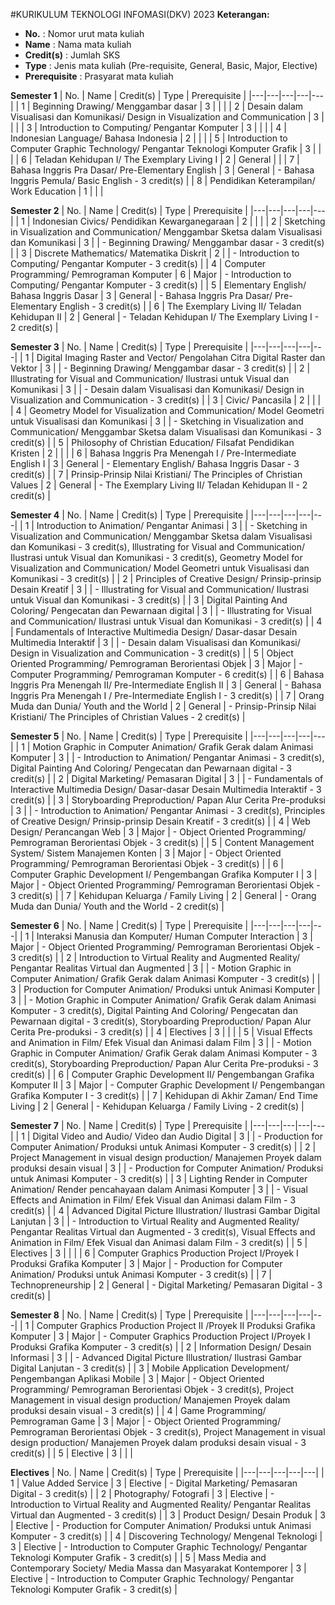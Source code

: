 #KURIKULUM TEKNOLOGI INFOMASI(DKV) 2023
**Keterangan:**

* **No.** : Nomor urut mata kuliah
* **Name** : Nama mata kuliah
* **Credit(s)** : Jumlah SKS
* **Type** : Jenis mata kuliah (Pre-requisite, General, Basic, Major, Elective)
* **Prerequisite** : Prasyarat mata kuliah

**Semester 1**
| No. | Name | Credit(s) | Type | Prerequisite |
|---|---|---|---|---|
| 1 | Beginning Drawing/ Menggambar dasar | 3 |  |  |
| 2 | Desain dalam Visualisasi dan Komunikasi/ Design in Visualization and Communication | 3 |  |  |
| 3 | Introduction to Computing/ Pengantar Komputer | 3 |  |  |
| 4 | Indonesian Language/ Bahasa Indonesia | 2 |  |  |
| 5 | Introduction to Computer Graphic Technology/ Pengantar Teknologi Komputer Grafik | 3 |  |  |
| 6 | Teladan Kehidupan I/ The Exemplary Living I | 2 | General |  |
| 7 | Bahasa Inggris Pra Dasar/ Pre-Elementary English | 3 | General | - Bahasa Inggris Pemula/ Basic English - 3 credit(s) |
| 8 | Pendidikan Keterampilan/ Work Education | 1 |  |  |

**Semester 2**
| No. | Name | Credit(s) | Type | Prerequisite |
|---|---|---|---|---|
| 1 | Indonesian Civics/ Pendidikan Kewarganegaraan | 2 |  |  |
| 2 | Sketching in Visualization and Communication/ Menggambar Sketsa dalam Visualisasi dan Komunikasi | 3 |  | - Beginning Drawing/ Menggambar dasar - 3 credit(s) |
| 3 | Discrete Mathematics/ Matematika Diskrit | 2 |  | - Introduction to Computing/ Pengantar Komputer - 3 credit(s) |
| 4 | Computer Programming/ Pemrograman Komputer | 6 | Major | - Introduction to Computing/ Pengantar Komputer - 3 credit(s) |
| 5 | Elementary English/ Bahasa Inggris Dasar | 3 | General | - Bahasa Inggris Pra Dasar/ Pre-Elementary English - 3 credit(s) |
| 6 | The Exemplary Living II/ Teladan Kehidupan II | 2 | General | - Teladan Kehidupan I/ The Exemplary Living I - 2 credit(s) |

**Semester 3**
| No. | Name | Credit(s) | Type | Prerequisite |
|---|---|---|---|---|
| 1 | Digital Imaging Raster and Vector/ Pengolahan Citra Digital Raster dan Vektor | 3 |  | - Beginning Drawing/ Menggambar dasar - 3 credit(s) |
| 2 | Illustrating for Visual and Communication/ Ilustrasi untuk Visual dan Komunikasi | 3 |  | - Desain dalam Visualisasi dan Komunikasi/ Design in Visualization and Communication - 3 credit(s) |
| 3 | Civic/ Pancasila | 2 |  |  |
| 4 | Geometry Model for Visualization and Communication/ Model Geometri untuk Visualisasi dan Komunikasi | 3 |  | - Sketching in Visualization and Communication/ Menggambar Sketsa dalam Visualisasi dan Komunikasi - 3 credit(s) |
| 5 | Philosophy of Christian Education/ Filsafat Pendidikan Kristen | 2 |  |  |
| 6 | Bahasa Inggris Pra Menengah I / Pre-Intermediate English I | 3 | General | - Elementary English/ Bahasa Inggris Dasar - 3 credit(s) |
| 7 | Prinsip-Prinsip Nilai Kristiani/ The Principles of Christian Values | 2 | General | - The Exemplary Living II/ Teladan Kehidupan II - 2 credit(s) |

**Semester 4**
| No. | Name | Credit(s) | Type | Prerequisite |
|---|---|---|---|---|
| 1 | Introduction to Animation/ Pengantar Animasi | 3 |  | - Sketching in Visualization and Communication/ Menggambar Sketsa dalam Visualisasi dan Komunikasi - 3 credit(s), Illustrating for Visual and Communication/ Ilustrasi untuk Visual dan Komunikasi - 3 credit(s), Geometry Model for Visualization and Communication/ Model Geometri untuk Visualisasi dan Komunikasi - 3 credit(s) |
| 2 | Principles of Creative Design/ Prinsip-prinsip Desain Kreatif | 3 |  | - Illustrating for Visual and Communication/ Ilustrasi untuk Visual dan Komunikasi - 3 credit(s) |
| 3 | Digital Painting And Coloring/ Pengecatan dan Pewarnaan digital | 3 |  | - Illustrating for Visual and Communication/ Ilustrasi untuk Visual dan Komunikasi - 3 credit(s) |
| 4 | Fundamentals of Interactive Multimedia Design/ Dasar-dasar Desain Multimedia Interaktif | 3 |  | - Desain dalam Visualisasi dan Komunikasi/ Design in Visualization and Communication - 3 credit(s) |
| 5 | Object Oriented Programming/ Pemrograman Berorientasi Objek | 3 | Major | - Computer Programming/ Pemrograman Komputer - 6 credit(s) |
| 6 | Bahasa Inggris Pra Menengah II/ Pre-Intermediate English II | 3 | General | - Bahasa Inggris Pra Menengah I / Pre-Intermediate English I - 3 credit(s) |
| 7 | Orang Muda dan Dunia/ Youth and the World | 2 | General | - Prinsip-Prinsip Nilai Kristiani/ The Principles of Christian Values - 2 credit(s) |

**Semester 5**
| No. | Name | Credit(s) | Type | Prerequisite |
|---|---|---|---|---|
| 1 | Motion Graphic in Computer Animation/ Grafik Gerak dalam Animasi Komputer | 3 |  | - Introduction to Animation/ Pengantar Animasi - 3 credit(s), Digital Painting And Coloring/ Pengecatan dan Pewarnaan digital - 3 credit(s) |
| 2 | Digital Marketing/ Pemasaran Digital | 3 |  | - Fundamentals of Interactive Multimedia Design/ Dasar-dasar Desain Multimedia Interaktif - 3 credit(s) |
| 3 | Storyboarding Preproduction/ Papan Alur Cerita Pre-produksi | 3 |  | - Introduction to Animation/ Pengantar Animasi - 3 credit(s), Principles of Creative Design/ Prinsip-prinsip Desain Kreatif - 3 credit(s) |
| 4 | Web Design/ Perancangan Web | 3 | Major | - Object Oriented Programming/ Pemrograman Berorientasi Objek - 3 credit(s) |
| 5 | Content Management System/ Sistem Manajemen Konten | 3 | Major | - Object Oriented Programming/ Pemrograman Berorientasi Objek - 3 credit(s) |
| 6 | Computer Graphic Development I/ Pengembangan Grafika Komputer I | 3 | Major | - Object Oriented Programming/ Pemrograman Berorientasi Objek - 3 credit(s) |
| 7 | Kehidupan Keluarga / Family Living | 2 | General | - Orang Muda dan Dunia/ Youth and the World - 2 credit(s) |

**Semester 6**
| No. | Name | Credit(s) | Type | Prerequisite |
|---|---|---|---|---|
| 1 | Interaksi Manusia dan Komputer/ Human Computer Interaction | 3 | Major | - Object Oriented Programming/ Pemrograman Berorientasi Objek - 3 credit(s) |
| 2 | Introduction to Virtual Reality and Augmented Reality/ Pengantar Realitas Virtual dan Augmented | 3 |  | - Motion Graphic in Computer Animation/ Grafik Gerak dalam Animasi Komputer - 3 credit(s) |
| 3 | Production for Computer Animation/ Produksi untuk Animasi Komputer | 3 |  | - Motion Graphic in Computer Animation/ Grafik Gerak dalam Animasi Komputer - 3 credit(s), Digital Painting And Coloring/ Pengecatan dan Pewarnaan digital - 3 credit(s), Storyboarding Preproduction/ Papan Alur Cerita Pre-produksi - 3 credit(s) |
| 4 | Electives | 3 |  |  |
| 5 | Visual Effects and Animation in Film/ Efek Visual dan Animasi dalam Film | 3 |  | - Motion Graphic in Computer Animation/ Grafik Gerak dalam Animasi Komputer - 3 credit(s), Storyboarding Preproduction/ Papan Alur Cerita Pre-produksi - 3 credit(s) |
| 6 | Computer Graphic Development II/ Pengembangan Grafika Komputer II | 3 | Major | - Computer Graphic Development I/ Pengembangan Grafika Komputer I - 3 credit(s) |
| 7 | Kehidupan di Akhir Zaman/ End Time Living | 2 | General | - Kehidupan Keluarga / Family Living - 2 credit(s) |

**Semester 7**
| No. | Name | Credit(s) | Type | Prerequisite |
|---|---|---|---|---|
| 1 | Digital Video and Audio/ Video dan Audio Digital | 3 |  | - Production for Computer Animation/ Produksi untuk Animasi Komputer - 3 credit(s) |
| 2 | Project Management in visual design production/ Manajemen Proyek dalam produksi desain visual | 3 |  | - Production for Computer Animation/ Produksi untuk Animasi Komputer - 3 credit(s) |
| 3 | Lighting Render in Computer Animation/ Render pencahayaan dalam Animasi Komputer | 3 |  | - Visual Effects and Animation in Film/ Efek Visual dan Animasi dalam Film - 3 credit(s) |
| 4 | Advanced Digital Picture Illustration/ Ilustrasi Gambar Digital Lanjutan | 3 |  | - Introduction to Virtual Reality and Augmented Reality/ Pengantar Realitas Virtual dan Augmented - 3 credit(s), Visual Effects and Animation in Film/ Efek Visual dan Animasi dalam Film - 3 credit(s) |
| 5 | Electives | 3 |  |  |
| 6 | Computer Graphics Production Project I/Proyek I Produksi Grafika Komputer | 3 | Major | - Production for Computer Animation/ Produksi untuk Animasi Komputer - 3 credit(s) |
| 7 | Technopreneurship | 2 | General | - Digital Marketing/ Pemasaran Digital - 3 credit(s) |

**Semester 8**
| No. | Name | Credit(s) | Type | Prerequisite |
|---|---|---|---|---|
| 1 | Computer Graphics Production Project II /Proyek II Produksi Grafika Komputer | 3 | Major | - Computer Graphics Production Project I/Proyek I Produksi Grafika Komputer - 3 credit(s) |
| 2 | Information Design/ Desain Informasi | 3 |  | - Advanced Digital Picture Illustration/ Ilustrasi Gambar Digital Lanjutan - 3 credit(s) |
| 3 | Mobile Application Development/ Pengembangan Aplikasi Mobile | 3 | Major | - Object Oriented Programming/ Pemrograman Berorientasi Objek - 3 credit(s), Project Management in visual design production/ Manajemen Proyek dalam produksi desain visual - 3 credit(s) |
| 4 | Game Programming/ Pemrograman Game | 3 | Major | - Object Oriented Programming/ Pemrograman Berorientasi Objek - 3 credit(s), Project Management in visual design production/ Manajemen Proyek dalam produksi desain visual - 3 credit(s) |
| 5 | Elective | 3 |  |  |

**Electives**
| No. | Name | Credit(s) | Type | Prerequisite |
|---|---|---|---|---|
| 1 | Value Added Service | 3 | Elective | - Digital Marketing/ Pemasaran Digital - 3 credit(s) |
| 2 | Photography/ Fotografi | 3 | Elective | - Introduction to Virtual Reality and Augmented Reality/ Pengantar Realitas Virtual dan Augmented - 3 credit(s) |
| 3 | Product Design/ Desain Produk | 3 | Elective | - Production for Computer Animation/ Produksi untuk Animasi Komputer - 3 credit(s) |
| 4 | Discovering Technology/ Mengenal Teknologi | 3 | Elective | - Introduction to Computer Graphic Technology/ Pengantar Teknologi Komputer Grafik - 3 credit(s) |
| 5 | Mass Media and Contemporary Society/ Media Massa dan Masyarakat Kontemporer | 3 | Elective | - Introduction to Computer Graphic Technology/ Pengantar Teknologi Komputer Grafik - 3 credit(s) |
